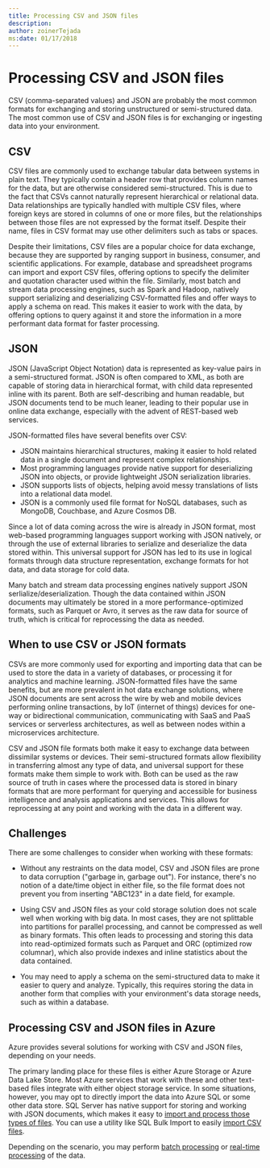 ```yaml
---
title: Processing CSV and JSON files
description: 
author: zoinerTejada
ms:date: 01/17/2018
---
```


# Processing CSV and JSON files

CSV (comma-separated values) and JSON are probably the most common formats for exchanging and storing unstructured or semi-structured data. The most common use of CSV and JSON files is for exchanging or ingesting data into your environment. 

## CSV

CSV files are commonly used to exchange tabular data between systems in plain text. They typically contain a header row that provides column names for the data, but are otherwise considered semi-structured. This is due to the fact that CSVs cannot naturally represent hierarchical or relational data. Data relationships are typically handled with multiple CSV files, where foreign keys are stored in columns of one or more files, but the relationships between those files are not expressed by the format itself.  Despite their name, files in CSV format may use other delimiters such as tabs or spaces.

Despite their limitations, CSV files are a popular choice for data exchange, because they are supported by ranging support in business, consumer, and scientific applications. For example, database and spreadsheet programs can import and export CSV files, offering options to specify the delimiter and quotation character used within the file. Similarly, most batch and stream data processing engines, such as Spark and Hadoop, natively support serializing and deserializing CSV-formatted files and offer ways to apply a schema on read. This makes it easier to work with the data, by offering options to query against it and store the information in a more performant data format for faster processing.

## JSON

JSON (JavaScript Object Notation) data is represented as key-value pairs in a semi-structured format. JSON is often compared to XML, as both are capable of storing data in hierarchical format, with child data represented inline with its parent. Both are self-describing and human readable, but JSON documents tend to be much leaner, leading to their popular use in online data exchange, especially with the advent of REST-based web services. 

JSON-formatted files have several benefits over CSV:

* JSON maintains hierarchical structures, making it easier to hold related data in a single document and represent complex relationships.
* Most programming languages provide native support for deserializing JSON into objects, or provide lightweight JSON serialization libraries.
* JSON supports lists of objects, helping avoid messy translations of lists into a relational data model.
* JSON is a commonly used file format for NoSQL databases, such as MongoDB, Couchbase, and Azure Cosmos DB.

Since a lot of data coming across the wire is already in JSON format, most web-based programming languages support working with JSON natively, or through the use of external libraries to serialize and deserialize the data stored within. This universal support for JSON has led to its use in logical formats through data structure representation, exchange formats for hot data, and data storage for cold data.

Many batch and stream data processing engines natively support JSON serlialize/deserialization. Though the data contained within JSON documents may ultimately be stored in a more performance-optimized formats, such as Parquet or Avro, it serves as the raw data for source of truth, which is critical for reprocessing the data as needed. 

## When to use CSV or JSON formats

CSVs are more commonly used for exporting and importing data that can be used to store the data in a variety of databases, or processing it for analytics and machine learning. JSON-formatted files have the same benefits, but are more prevalent in hot data exchange solutions, where JSON documents are sent across the wire by web and mobile devices performing online transactions, by IoT (internet of things) devices for one-way or bidirectional communication, communicating with SaaS and PaaS services or serverless architectures, as well as between nodes within a microservices architecture. 

CSV and JSON file formats both make it easy to exchange data between dissimilar systems or devices. Their semi-structured formats allow flexibility in transferring almost any type of data, and universal support for these formats make them simple to work with. Both can be used as the raw source of truth in cases where the processed data is stored in binary formats that are more performant for querying and accessible for business intelligence and analysis applications and services. This allows for reprocessing at any point and working with the data in a different way.

## Challenges

There are some challenges to consider when working with these formats:

* Without any restraints on the data model, CSV and JSON files are prone to data corruption ("garbage in, garbage out"). For instance, there's no notion of a date/time object in either file, so the file format does not prevent you from inserting "ABC123" in a date field, for example.

* Using CSV and JSON files as your cold storage solution does not scale well when working with big data. In most cases, they are not splittable into partitions for parallel processing, and cannot be compressed as well as binary formats. This often leads to processing and storing this data into read-optimized formats such as Parquet and ORC (optimized row columnar), which also provide indexes and inline statistics about the data contained.

* You may need to apply a schema on the semi-structured data to make it easier to query and analyze. Typically, this requires storing the data in another form that complies with your environment's data storage needs, such as within a database.

## Processing CSV and JSON files in Azure

Azure provides several solutions for working with CSV and JSON files, depending on your needs.

The primary landing place for these files is either Azure Storage or Azure Data Lake Store. Most Azure services that work with these and other text-based files integrate with either object storage service. In some situations, however, you may opt to directly import the data into Azure SQL or some other data store. SQL Server has native support for storing and working with JSON documents, which makes it easy to [import and process those types of files](/sql/relational-databases/json/import-json-documents-into-sql-server). You can use a utility like SQL Bulk Import to easily [import CSV files](/sql/relational-databases/json/import-json-documents-into-sql-server).

Depending on the scenario, you may perform [batch processing](../solutions/batch-processing.md) or [real-time processing](../solutions/real-time-processing.md) of the data.



